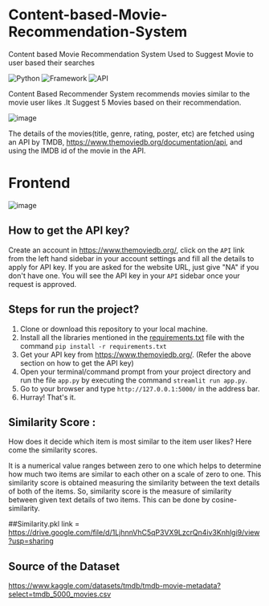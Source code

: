 # Content-based-Movie-Recommendation-System
Content based Movie Recommendation System Used to Suggest Movie to user based their searches

![Python](https://img.shields.io/badge/Python-3.10.4-blueviolet)
![Framework](https://img.shields.io/badge/Framework-streamlit-red)
![API](https://img.shields.io/badge/API-TMDB-fcba03)

Content Based Recommender System recommends movies similar to the movie user likes .It Suggest 5 Movies based on their recommendation.

![image](https://user-images.githubusercontent.com/84464407/170871638-ef244e78-28f0-4e7d-a5d0-6c22c0d331de.png)


The details of the movies(title, genre, rating, poster, etc) are fetched using an API by TMDB, https://www.themoviedb.org/documentation/api, and using the IMDB id of the movie in the API.


# Frontend 

![image](https://user-images.githubusercontent.com/84464407/170840259-7396e77e-9a73-48b9-8cda-0ec8784962a1.png)

## How to get the API key?

Create an account in https://www.themoviedb.org/, click on the `API` link from the left hand sidebar in your account settings and fill all the details to apply for API key. If you are asked for the website URL, just give "NA" if you don't have one. You will see the API key in your `API` sidebar once your request is approved.

## Steps for run the project?

1. Clone or download this repository to your local machine.
2. Install all the libraries mentioned in the [requirements.txt](https://github.com/kishan0725/Movie-Recommendation-System-with-Sentiment-Analysis/blob/master/requirements.txt) file with the command `pip install -r requirements.txt`
3. Get your API key from https://www.themoviedb.org/. (Refer the above section on how to get the API key)
4. Open your terminal/command prompt from your project directory and run the file `app.py` by executing the command `streamlit run app.py`.
5. Go to your browser and type `http://127.0.0.1:5000/` in the address bar.
6. Hurray! That's it.

## Similarity Score : 

   How does it decide which item is most similar to the item user likes? Here come the similarity scores.
   
   It is a numerical value ranges between zero to one which helps to determine how much two items are similar to each other on a scale of zero to one. This similarity score is obtained measuring the similarity between the text details of both of the items. So, similarity score is the measure of similarity between given text details of two items. This can be done by cosine-similarity.
   
   
   ##Similarity.pkl 
   link = https://drive.google.com/file/d/1LjhnnVhC5qP3VX9LzcrQn4iv3Knhlgi9/view?usp=sharing
   
   ## Source of the Dataset
   https://www.kaggle.com/datasets/tmdb/tmdb-movie-metadata?select=tmdb_5000_movies.csv


